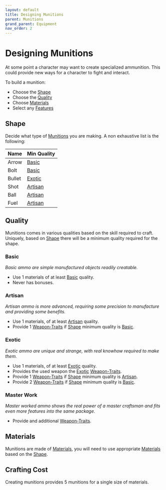 ```yaml
---
layout: default
title: Designing Munitions
parent: Munitions
grand_parent: Equipment
nav_order: 2
---
```

# Designing Munitions
At some point a character may want to create specialized ammunition. This could provide new ways for a character to fight and interact.

To build a munition:
- Choose the [Shape](#Shape)
- Choose the [Quality](#Quality)
- Choose [Materials](#Materials)
- Select any [Features](#Features)

## Shape
Decide what type of [Munitions](Game/Munitions) you are making. A non exhaustive list is the following:


| Name   | Min Quality         |
| ------ | ------------------- |
| Arrow  | [Basic](#Basic)     |
| Bolt   | [Basic](#Basic)     |
| Bullet | [Exotic](#Exotic)   |
| Shot   | [Artisan](#Artisan) |
| Ball   | [Artisan](#Artisan) |
| Fuel   | [Artisan](#Artisan) |

## Quality
Munitions comes in various qualities based on the skill required to craft. Uniquely, based on [Shape](#Shape) there will be a minimum quality required for the shape.

### Basic
*Basic ammo are simple manufactured objects readily creatable.* 
* Use 1 materials of at least [Basic](Game/Materials#Basic) quality.
* Never has bonuses.


### Artisan

*Artisan ammo is more advanced, requiring some precision to manufacture and providing some benefits.*
* Use 1 materials, of at least [Artisan](Materials#Artisan) quality.
* Provide 1 [Weapon-Traits](Game/Core/Weapon-Traits) if [Shape](#Shape) minimum quality is [Basic](#Basic).

### Exotic
*Exotic ammo are unique and strange, with real knowhow required to make them.*
* Use 1 materials, of at least [Exotic](Materials#Exotic) quality.
* Provides the used weapon the [Exotic](Game/Core/Blocks/Exotic) [Weapon-Traits](Game/Core/Weapon-Traits).
* Provide 1 [Weapon-Traits](Game/Core/Weapon-Traits) if [Shape](#Shape) minimum quality is [Artisan](#Artisan).
* Provide 2 [Weapon-Traits](Game/Core/Weapon-Traits) if [Shape](#Shape) minimum quality is [Basic](#Basic).

### Master Work
*Master worked ammo shows the real power of a master craftsman and fits even more features into the same package.* 
* Provide and additional [Weapon-Traits](Game/Core/Weapon-Traits).

## Materials
Munitions are made of [Materials](Game/Materials), you will need to use appropriate [Materials](Game/Materials) based on the [Shape](#Shape). 
 
## Crafting Cost
Creating munitions provides 5 munitions for a single size of materials. 

